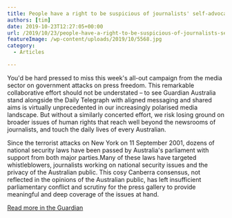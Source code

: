 ```yaml
---
title: People have a right to be suspicious of journalists' self-advocacy, but press freedom is important
authors: [tim]
date: 2019-10-23T12:27:05+00:00
url: /2019/10/23/people-have-a-right-to-be-suspicious-of-journalists-self-advocacy-but-press-freedom-is-important/
featureImage: /wp-content/uploads/2019/10/5568.jpg
category:
  - Articles

---
```

You'd be hard pressed to miss this week's all-out campaign from the media sector on government attacks on press freedom. This remarkable collaborative effort should not be understated – to see Guardian Australia stand alongside the Daily Telegraph with aligned messaging and shared aims is virtually unprecedented in our increasingly polarised media landscape. But without a similarly concerted effort, we risk losing ground on broader issues of human rights that reach well beyond the newsrooms of journalists, and touch the daily lives of every Australian.

Since the terrorist attacks on New York on 11 September 2001, dozens of national security laws have been passed by Australia's parliament with support from both major parties.Many of these laws have targeted whistleblowers, journalists working on national security issues and the privacy of the Australian public. This cosy Canberra consensus, not reflected in the opinions of the Australian public, has left insufficient parliamentary conflict and scrutiny for the press gallery to provide meaningful and deep coverage of the issues at hand.

[Read more in the Guardian][1]

 [1]: https://www.theguardian.com/commentisfree/2019/oct/23/people-have-a-right-to-be-suspicious-of-journalists-self-advocacy-but-press-freedom-is-important
